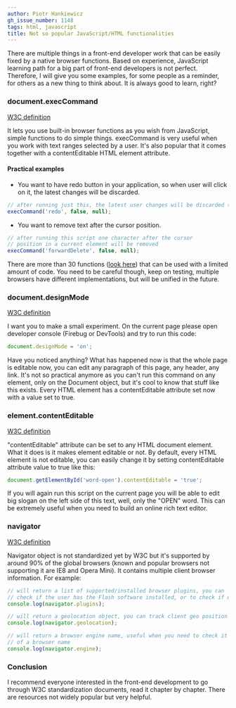 ```yaml
---
author: Piotr Hankiewicz
gh_issue_number: 1148
tags: html, javascript
title: Not so popular JavaScript/HTML functionalities
---
```


There are multiple things in a front-end developer work that can be easily fixed by a native browser functions. Based on experience, JavaScript learning path for a big part of front-end developers is not perfect. Therefore, I will give you some examples, for some people as a reminder, for others as a new thing to think about. It is always good to learn, right?

### document.execCommand

[W3C definition](https://dvcs.w3.org/hg/editing/raw-file/tip/editing.html)

It lets you use built-in browser functions as you wish from JavaScript, simple functions to do simple things. execCommand is very useful when you work with text ranges selected by a user. It's also popular that it comes together with a contentEditable HTML element attribute.

#### Practical examples

- You want to have redo button in your application, so when user will click on it, the latest changes will be discarded.
```javascript
// after running just this, the latest user changes will be discarded (text input changes)
execCommand('redo', false, null);
```

- You want to remove text after the cursor position.
```javascript
// after running this script one character after the cursor
// position in a current element will be removed
execCommand('forwardDelete', false, null);
```

There are more than 30 functions ([look here](https://developer.mozilla.org/en-US/docs/Web/API/Document/execCommand)) that can be used with a limited amount of code. You need to be careful though, keep on testing, multiple browsers have different implementations, but will be unified in the future.

### document.designMode

[W3C definition](http://www.w3.org/TR/html5/editing.html#making-entire-documents-editable:-the-designmode-idl-attribute)

I want you to make a small experiment. On the current page please open developer console (Firebug or DevTools) and try to run this code:

```javascript
document.designMode = 'on';
```

Have you noticed anything? What has happened now is that the whole page is editable now, you can edit any paragraph of this page, any header, any link. It's not so practical anymore as you can't run this command on any element, only on the Document object, but it's cool to know that stuff like this exists. Every HTML element has a contentEditable attribute set now with a value set to true.

### element.contentEditable

[W3C definition](http://www.w3.org/TR/html5/editing.html#contenteditable)

"contentEditable" attribute can be set to any HTML document element. What it does is it makes element editable or not. By default, every HTML element is not editable, you can easily change it by setting contentEditable attribute value to true like this:

```javascript
document.getElementById('word-open').contentEditable = 'true';
```

If you will again run this script on the current page you will be able to edit big slogan on the left side of this text, well, only the "OPEN" word. This can be extremely useful when you need to build an online rich text editor.

### navigator

[W3C definition](http://www.w3.org/TR/2013/CR-html5-20130806/webappapis.html#navigator)

Navigator object is not standardized yet by W3C but it's supported by around 90% of the global browsers (known and popular browsers not supporting it are IE8 and Opera Mini). It contains multiple client browser information. For example:

```javascript
// will return a list of supported/installed browser plugins, you can
// check if the user has the Flash software installed, or to check if user uses Ad-block plugin
console.log(navigator.plugins);

// will return a geolocation object, you can track client geo position
console.log(navigator.geolocation);

// will return a browser engine name, useful when you need to check it instead
// of a browser name
console.log(navigator.engine);
```

### Conclusion

I recommend everyone interested in the front-end development to go through W3C standardization documents, read it chapter by chapter. There are resources not widely popular but very helpful.

